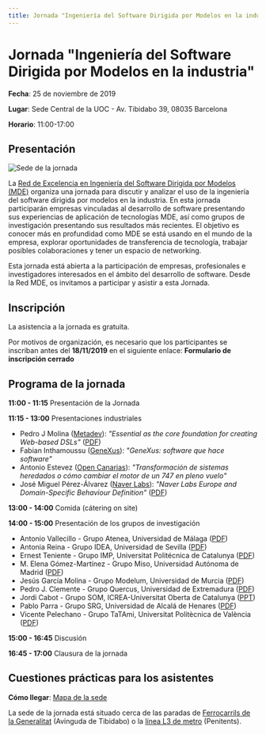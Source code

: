 ```yaml
---
title: Jornada "Ingeniería del Software Dirigida por Modelos en la industria" - Red MDE
---
```


# Jornada "Ingeniería del Software Dirigida por Modelos en la industria"

**Fecha**: 25 de noviembre de 2019

**Lugar**: Sede Central de la UOC - Av. Tibidabo 39, 08035 Barcelona

**Horario**: 11:00-17:00

## Presentación 

![Sede de la jornada](https://mde-network.github.io/img/Sede_UOC.jpg "Sede de la jornada")

La [Red de Excelencia en Ingeniería del Software Dirigida por Modelos (MDE)](https://mde-network.github.io) organiza una jornada para discutir y analizar el uso de la ingeniería del software dirigida por modelos en la industria. 
En esta jornada participarán empresas vinculadas al desarrollo de software presentando sus experiencias de aplicación de tecnologías MDE, así como grupos de investigación presentando sus resultados más recientes.
El objetivo es conocer más en profundidad como MDE se está usando en el mundo de la empresa, explorar oportunidades de transferencia de tecnología, trabajar posibles colaboraciones y tener un espacio de networking.

Esta jornada está abierta a la participación de empresas, profesionales e investigadores interesados en el ámbito del desarrollo de software. Desde la Red MDE, os invitamos a participar y asistir a esta Jornada.

## Inscripción

La asistencia a la jornada es gratuita. 

Por motivos de organización, es necesario que los participantes se inscriban antes del **18/11/2019** en el siguiente enlace: **Formulario de inscripción cerrado**

## Programa de la jornada

**11:00 - 11:15** Presentación de la Jornada

**11:15 - 13:00** Presentaciones industriales

* Pedro J Molina ([Metadev](https://metadev.pro/)): *"Essential as the core foundation for creating Web-based DSLs"*
([PDF](https://mde-network.github.io/docs/events/mde-industry-day/Metadev.pdf))
* Fabian Inthamoussu ([GeneXus](https://www.genexus.com/es/)): *"GeneXus: software que hace software"*
* Antonio Estevez ([Open Canarias](https://www.opencanarias.com/)): *"Transformación de sistemas heredados o cómo cambiar el motor de un 747 en pleno vuelo"*
* José Miguel Pérez-Álvarez ([Naver Labs](https://www.europe.naverlabs.com)): *"Naver Labs Europe and Domain-Specific Behaviour Definition"*
([PDF](https://mde-network.github.io/docs/events/mde-industry-day/NaverLabs.pdf))

**13:00 - 14:00** Comida (cátering on site)

**14:00 - 15:00** Presentación de los grupos de investigación

* Antonio Vallecillo - Grupo Atenea, Universidad de Málaga ([PDF](https://mde-network.github.io/docs/events/mde-industry-day/Atenea.pdf))
* Antonia Reina - Grupo IDEA, Universidad de Sevilla ([PDF](https://mde-network.github.io/docs/events/mde-industry-day/IDEA.pdf))
* Ernest Teniente - Grupo IMP, Universitat Politécnica de Catalunya ([PDF](https://mde-network.github.io/docs/events/mde-industry-day/IMP.pdf))
* M. Elena Gómez-Martínez - Grupo Miso, Universidad Autónoma de Madrid ([PDF](https://mde-network.github.io/docs/events/mde-industry-day/Miso.pdf))
* Jesús García Molina - Grupo Modelum, Universidad de Murcia ([PDF](https://mde-network.github.io/docs/events/mde-industry-day/Modelum.pdf))
* Pedro J. Clemente - Grupo Quercus, Universidad de Extremadura ([PDF](https://mde-network.github.io/docs/events/mde-industry-day/Quercus.pdf))
* Jordi Cabot - Grupo SOM, ICREA-Universitat Oberta de Catalunya ([PPT](https://mde-network.github.io/docs/events/mde-industry-day/SOMTeam.pptx))
* Pablo Parra - Grupo SRG, Universidad de Alcalá de Henares ([PDF](https://mde-network.github.io/docs/events/mde-industry-day/SRG.pdf))
* Vicente Pelechano - Grupo TaTAmi, Universitat Politècnica de València ([PDF](https://mde-network.github.io/docs/events/mde-industry-day/TaTAmi.pdf))

**15:00 - 16:45** Discusión

**16:45 - 17:00** Clausura de la jornada

## Cuestiones prácticas para los asistentes

**Cómo llegar**: [Mapa de la sede](https://www.google.es/maps/dir//Av.+del+Tibidabo,+39,+08035+Barcelona/@41.4149071,2.1313266,17z/data=!4m9!4m8!1m0!1m5!1m1!1s0x12a4981b11c19b0b:0x6f5d399a124c4b7c!2m2!1d2.1335153!2d41.4149071!3e3)

La sede de la jornada está situado cerca de las paradas de [Ferrocarrils de la Generalitat](https://www.fgc.cat/es/) (Avinguda de Tibidabo) o la [línea L3 de metro](https://www.tmb.cat/es/home) (Penitents). 




